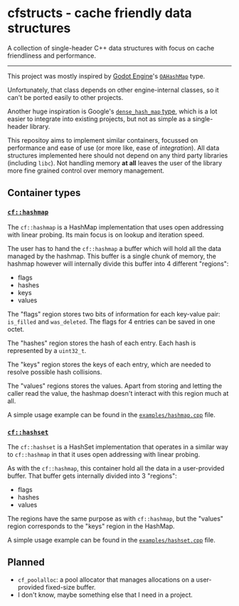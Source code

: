 # cfstructs - cache friendly data structures

A collection of single-header C++ data structures with focus on cache friendliness and performance.

------

This project was mostly inspired by [Godot Engine](https://godotengine.org/)'s [`OAHashMap`](https://github.com/godotengine/godot/blob/b22f048700105dec26154cc90f10b0ef34b3f5ed/core/oa_hash_map.h) type.

Unfortunately, that class depends on other engine-internal classes, so it can't be ported easily to other projects.

Another huge inspiration is Google's [`dense_hash_map` type](https://github.com/sparsehash/sparsehash/blob/4cb924025b8c622d1a1e11f4c1e9db15410c75fb/src/sparsehash/dense_hash_map), which is a lot easier to integrate into existing projects, but not as simple as a single-header library.

This repositoy aims to implement similar containers, focussed on performance and ease of use (or more like, ease of *integration*). All data structures implemented here should not depend on any third party libraries (including `libc`). Not handling memory **at all** leaves the user of the library more fine grained control over memory management.

## Container types

### [`cf::hashmap`](https://github.com/karroffel/cfstructs/blob/master/cf_hashmap.hpp)

The `cf::hashmap` is a HashMap implementation that uses open addressing with linear probing. Its main focus is on lookup and iteration speed.

The user has to hand the `cf::hashmap` a buffer which will hold all the data managed by the hashmap. This buffer is a single chunk of memory, the hashmap however will internally divide this buffer into 4 different "regions":
 - flags
 - hashes
 - keys
 - values

The "flags" region stores two bits of information for each key-value pair: `is_filled` and `was_deleted`. The flags for 4 entries can be saved in one octet.

The "hashes" region stores the hash of each entry. Each hash is represented by a `uint32_t`.

The "keys" region stores the keys of each entry, which are needed to resolve possible hash collisions.

The "values" regions stores the values. Apart from storing and letting the caller read the value, the hashmap doesn't interact with this region much at all.

A simple usage example can be found in the [`examples/hashmap.cpp`](https://github.com/karroffel/cfstructs/blob/master/examples/hashmap.cpp) file.

### [`cf::hashset`](https://github.com/karroffel/cfstructs/blob/master/cf_hashset.hpp)

The `cf::hashset` is a HashSet implementation that operates in a similar way to `cf::hashmap` in that it uses open addressing with linear probing.

As with the `cf::hashmap`, this container hold all the data in a user-provided buffer. That buffer gets internally divided into 3 "regions":
 - flags
 - hashes
 - values

The regions have the same purpose as with `cf::hashmap`, but the "values" region corresponds to the "keys" region in the HashMap.

A simple usage example can be found in the [`examples/hashset.cpp`](https://github.com/karroffel/cfstructs/blob/master/examples/hashset.cpp) file.

## Planned

 - `cf_poolalloc`: a pool allocator that manages allocations on a user-provided fixed-size buffer.
 - I don't know, maybe something else that I need in a project. 
